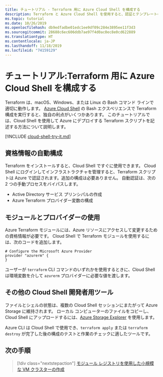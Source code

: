 ```yaml
---
title: チュートリアル - Terraform 用に Azure Cloud Shell を構成する
description: Terraform と Azure Cloud Shell を使用すると、認証とテンプレートの構成が簡単になります。
ms.topic: tutorial
ms.date: 10/26/2019
ms.openlocfilehash: db9edfadbe01edc1ee9df09c284e3895ee11f3d3
ms.sourcegitcommit: 28688c6ec606ddb7ae97f4d0ac0ec8e0cd622889
ms.translationtype: HT
ms.contentlocale: ja-JP
ms.lasthandoff: 11/18/2019
ms.locfileid: "74159129"
---
```

# <a name="tutorial-configure-azure-cloud-shell-for-terraform"></a>チュートリアル:Terraform 用に Azure Cloud Shell を構成する

Terraform は、macOS、Windows、または Linux の Bash コマンド ラインで適切に動作します。 [Azure Cloud Shell](/azure/cloud-shell/overview) の Bash エクスペリエンスで Terraform 構成を実行すると、独自の利点がいくつかあります。 このチュートリアルでは、Cloud Shell を使用して Azure にデプロイする Terraform スクリプトを記述する方法について説明します。

[!INCLUDE [cloud-shell-try-it.md](../../includes/cloud-shell-try-it.md)]

## <a name="automatic-credential-configuration"></a>資格情報の自動構成

Terraform をインストールすると、Cloud Shell ですぐに使用できます。 Cloud Shell にログインしてインフラストラクチャを管理すると、Terraform スクリプトは Azure で認証されます。追加の構成は必要ありません。 自動認証は、次の 2 つの手動プロセスをバイパスします。
- Active Directory サービス プリンシパルの作成
- Azure Terraform プロバイダー変数の構成


## <a name="use-modules-and-providers"></a>モジュールとプロバイダーの使用

Azure Terraform モジュールには、Azure リソースにアクセスして変更するための資格情報が必要です。 Cloud Shell で Terraform モジュールを使用するには、次のコードを追加します。


```hcl
# Configure the Microsoft Azure Provider
provider "azurerm" {
}
```

ユーザーが `terraform` CLI コマンドのいずれかを使用するときに、Cloud Shell は環境変数を介して `azurerm` プロバイダーに必要な値を渡します。

## <a name="other-cloud-shell-developer-tools"></a>その他の Cloud Shell 開発者用ツール

ファイルとシェルの状態は、複数の Cloud Shell セッションにまたがって Azure Storage に維持されます。 ローカル コンピューターのファイルをコピーし、Cloud Shell にアップロードするには、[Azure Storage Explorer](/azure/vs-azure-tools-storage-manage-with-storage-explorer) を使用します。

Azure CLI は Cloud Shell で使用でき、`terraform apply` または `terraform destroy` が完了した後の構成のテストと作業のチェックに適したツールです。


## <a name="next-steps"></a>次の手順

> [!div class="nextstepaction"]
> [モジュール レジストリを使用した小規模な VM クラスターの作成](terraform-create-vm-cluster-module.md)

